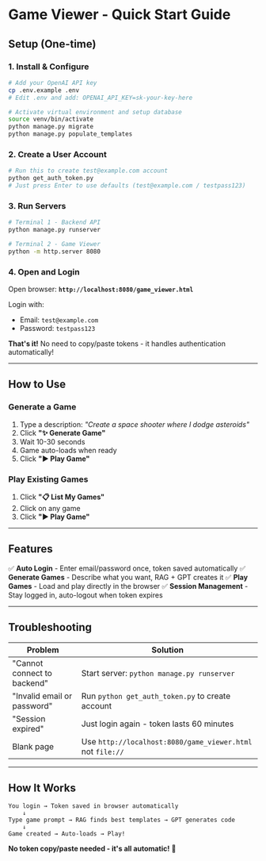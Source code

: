 # Game Viewer - Quick Start Guide

## Setup (One-time)

### 1. Install & Configure
```bash
# Add your OpenAI API key
cp .env.example .env
# Edit .env and add: OPENAI_API_KEY=sk-your-key-here

# Activate virtual environment and setup database
source venv/bin/activate
python manage.py migrate
python manage.py populate_templates
```

### 2. Create a User Account
```bash
# Run this to create test@example.com account
python get_auth_token.py
# Just press Enter to use defaults (test@example.com / testpass123)
```

### 3. Run Servers
```bash
# Terminal 1 - Backend API
python manage.py runserver

# Terminal 2 - Game Viewer
python -m http.server 8080
```

### 4. Open and Login
Open browser: **`http://localhost:8080/game_viewer.html`**

Login with:
- Email: `test@example.com`
- Password: `testpass123`

**That's it!** No need to copy/paste tokens - it handles authentication automatically!

---

## How to Use

### Generate a Game
1. Type a description: *"Create a space shooter where I dodge asteroids"*
2. Click **"✨ Generate Game"**
3. Wait 10-30 seconds
4. Game auto-loads when ready
5. Click **"▶️ Play Game"**

### Play Existing Games
1. Click **"📋 List My Games"**
2. Click on any game
3. Click **"▶️ Play Game"**

---

## Features

✅ **Auto Login** - Enter email/password once, token saved automatically
✅ **Generate Games** - Describe what you want, RAG + GPT creates it
✅ **Play Games** - Load and play directly in the browser
✅ **Session Management** - Stay logged in, auto-logout when token expires

---

## Troubleshooting

| Problem | Solution |
|---------|----------|
| "Cannot connect to backend" | Start server: `python manage.py runserver` |
| "Invalid email or password" | Run `python get_auth_token.py` to create account |
| "Session expired" | Just login again - token lasts 60 minutes |
| Blank page | Use `http://localhost:8080/game_viewer.html` not `file://` |

---

## How It Works

```
You login → Token saved in browser automatically
    ↓
Type game prompt → RAG finds best templates → GPT generates code
    ↓
Game created → Auto-loads → Play!
```

**No token copy/paste needed - it's all automatic!** 🎉
